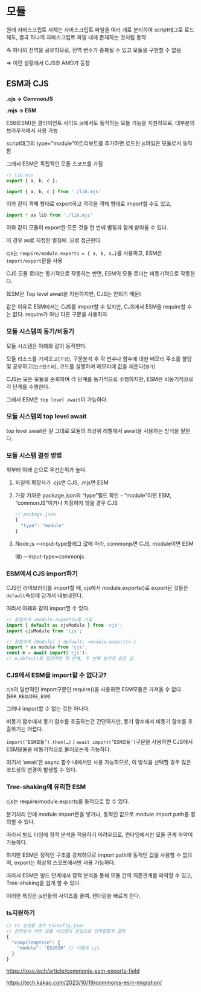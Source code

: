 
# 모듈

원래 자바스크립트 자체는 자바스크립트 파일을 여러 개로 분리하여 script태그로 로드해도, 결국 하나의 자바스크립트 파일 내에 존재하는 것처럼 동작

즉 하나의 전역을 공유하므로, 전역 변수가 중복될 수 있고 모듈을 구현할 수 없음

⇒ 이런 상황에서 CJS와 AMD가 등장

## ESM과 CJS

**.cjs → CommonJS**

**.mjs → ESM**

ES6(ESM)은 클라이언트 사이드 js에서도 동작하는 모듈 기능을 지원하므로, 대부분의 브라우저에서 사용 가능

script태그의 type=”module”어트리뷰트를 추가하면 로드된 js파일은 모듈로서 동작함

그래서 ESM은 독립적인 모듈 스코프를 가짐

```jsx
// lib.mjs
export { a, b, c };
```

```jsx
import { a, b, c } from './lib.mjs'
```

이와 같이 객체 형태로 export하고 각각을  객체 형태로 import할 수도 있고,

```jsx
import * as lib from './lib.mjs'
```

이와 같이 모듈이 export한 모든 것을 한 번에 별칭과 함께 받아올 수 있다.

이 경우 as로 지정한 별칭에 .으로 접근한다.

cjs는 `require/module.exports = { a, b, c…}`를 사용하고, ESM은 `import/export`문을 사용

CJS 모듈 로더는 동기적으로 작동하는 반면, ESM의 모듈 로더는 비동기적으로 작동한다.

(ESM은 Top level await을 지원하지만, CJS는 안되기 때문)

같은 이유로 ESM에서는 CJS를 import할 수 있지만, CJS에서 ESM을 require할 수는 없다. require가 아닌 다른 구문을 사용하자

### 모듈 시스템의 동기/비동기

모듈 시스템은 아래와 같이 동작한다.

모듈 리소스를 가져오고(`구성`), 구문분석 후 각 변수나 함수에 대한 메모리 주소를 할당 및 공유하고(`인스턴스화`), 코드를 실행하며 메모리에 값을 채운다(`평가`)

CJS는 모든 모듈을 순회하며 각 단계를 동기적으로 수행하지만, ESM은 비동기적으로 각 단계를 수행한다.

그래서 ESM은 `top level await`이 가능하다.

### 모듈 시스템의 top level await

top level await은 말 그대로 모듈의 최상위 레벨에서 await을 사용하는 방식을 말한다.

### 모듈 시스템 결정 방법

위부터 아래 순으로 우선순위가 높다.

1. 파일의 확장자가 .cjs면 CJS, .mjs면 ESM
2. 가장 가까운 package.json의 “type”필드 확인 - “module”이면 ESM, “commonJS”이거나 지정하지 않을 경우 CJS
    
    ```jsx
    // package.json
    {
      "type": "module"
    }
    ```
    
3. Node.js —input-type플래그 값에 따라, commonjs면 CJS, module이면 ESM
    
    예) —input-type=commonjs
    

### ESM에서 CJS import하기

CJS인 라이브러리를 import할 때, cjs에서 module.exports()로 export된 것들은 `default`속성에 담겨서 내보내진다.

따라서 아래와 같이 import할 수 있다.

```jsx
// 동일하게 <module.exports>를 가짐
import { default as cjsModule } from 'cjs';
import cjsModule from 'cjs';

// 동일하게 [Module] { default: <module.exports> }
import * as module from 'cjs';
const m = await import('cjs');
// m.default로 접근하면 첫 번째, 두 번째 방식과 같은 값
```

### CJS에서 ESM을 import할 수 없다고?

cjs의 일반적인 import구문인 require()을 사용하면 ESM모듈은 가져올 수 없다. (`ERR_REQUIRE_ESM`)

그러나 import할 수 없는 것은 아니다.

비동기 함수에서 동기 함수를 호출하는건 간단하지만, 동기 함수에서 비동기 함수를 호출하기는 어렵다.

 `import(’ESM모듈’).then(…)` / `await import(’ESM모듈’)`구문을 사용하면 CJS에서 ESM모듈을 비동기적으로 불러오는게 가능하다.

여기서 ‘await’은 async 함수 내에서만 사용 가능하므로, 이 방식을 선택할 경우 많은 코드상의 변경이 발생할 수 있다.

### Tree-shaking에 유리한 ESM

cjs는 require/module.exports를 동적으로 할 수 있다.

분기처리 안에 module import문을 넣거나, 동적인 값으로 module import path를 정의할 수 있다.

따라서 빌드 타임에 정적 분석을 적용하기 어려우므로, 런타임에서만 모듈 관계 파악이 가능하다.

하지만 ESM은 정적인 구조를 강제하므로 import path에 동적인 값을 사용할 수 없으며, export는 최상위 스코프에서만 사용 가능하다.

따라서 ESM은 빌드 단계에서 정적 분석을 통해 모듈 간의 의존관계를 파악할 수 있고, Tree-shaking을 쉽게 할 수 있다.

이러한 특징은 js번들의 사이즈를 줄여, 렌더링을 빠르게 한다.

### ts지원하기


```jsx
// ts 설정할 경우 tsconfig.json
// 컴파일시 어떤 모듈 시스템의 문법으로 컴파일할지 결정
{
  "compileOption": {
    "module": "ES2020" // 디폴트 cjs
  }
}
```

https://toss.tech/article/commonjs-esm-exports-field

https://tech.kakao.com/2023/10/19/commonjs-esm-migration/
